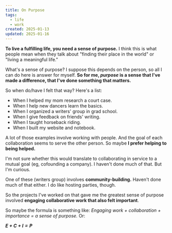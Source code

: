 ```yaml
---
title: On Purpose
tags: 
  - life
  - work
created: 2025-01-13
updated: 2025-01-16
---
```


**To live a fulfilling life, you need a sense of purpose.** I think this is what people mean when they talk about "finding their place in the world" or "living a meaningful life."

What's a sense of purpose? I suppose this depends on the person, so all I can do here is answer for myself. **So for me, *purpose* is a sense that I've made a difference, that I've done something that matters.**

So when do/have I felt that way? Here's a list:

- When I helped my mom research a court case.
- When I help new dancers learn the basics.
- When I organized a writers' group in grad school.
- When I give feedback on friends' writing.
- When I taught horseback riding.
- When I built my website and notebook.

A lot of those examples involve working with people. And the goal of each collaboration seems to serve the other person. So maybe **I prefer helping to being helped.**

I'm not sure whether this would translate to collaborating in service to a mutual goal (eg, cofounding a company). I haven't done much of that. But I'm curious.

One of these (writers group) involves **community-building.** Haven't done much of that either. I do like hosting parties, though.

So the projects I've worked on that gave me the greatest sense of purpose involved **engaging collaborative work that also felt important**.

So maybe the formula is something like: *Engaging work + collaboration + importance = a sense of purpose.* Or:

***$E + C + I = P$***